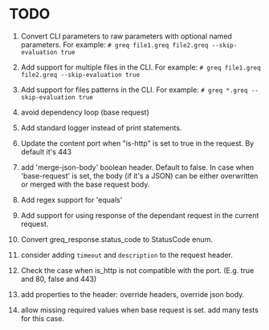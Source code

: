 # TODO

1. Convert CLI parameters to raw parameters with optional named parameters. For example:
`# greq file1.greq file2.greq --skip-evaluation true`

2. Add support for multiple files in the CLI. For example:
`# greq file1.greq file2.greq --skip-evaluation true`

3. Add support for files patterns in the CLI. For example:
`# greq *.greq --skip-evaluation true`

4. avoid dependency loop (base request)

5. Add standard logger instead of print statements.

6. Update the content port when "is-http" is set to true in the request. By default it's 443

7. add 'merge-json-body' boolean header. Default to false.
In case when 'base-request' is set, the body (if it's a JSON) can be either overwritten or merged with the base request body.

8. Add regex support for 'equals'

9. Add support for using response of the dependant request in the current request.

10. Convert greq_response.status_code to StatusCode enum.

11. consider adding `timeout` and `description` to the request header.

12. Check the case when is_http is not compatible with the port. (E.g. true and 80, false and 443)

13. add properties to the header: override headers, override json body.

14. allow missing required values when base request is set.
add many tests for this case.

